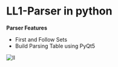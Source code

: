 # LL1-Parser in python

<b>Parser Features</b>
<ul>
<li>First and Follow Sets</li>
<li>Build Parsing Table using PyQt5</li>
</ul>

![ll](https://user-images.githubusercontent.com/86795519/126873324-668ccb4a-3985-478d-a172-3f4d848b2188.PNG)


